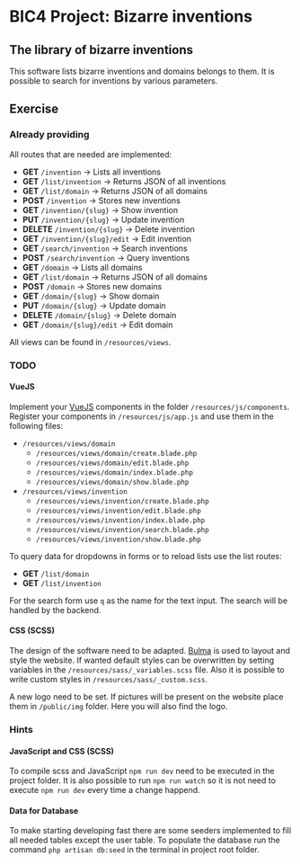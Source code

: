 # BIC4 Project: Bizarre inventions

## The library of bizarre inventions

This software lists bizarre inventions and domains belongs to them.
It is possible to search for inventions by various parameters.

## Exercise

### Already providing

All routes that are needed are implemented:
 * **GET** ```/invention``` &rarr; Lists all inventions
 * **GET** ```/list/invention``` &rarr; Returns JSON of all inventions
 * **GET** ```/list/domain``` &rarr; Returns JSON of all domains
 * **POST** ```/invention``` &rarr; Stores new inventions
 * **GET** ```/invention/{slug}``` &rarr; Show invention
 * **PUT** ```/invention/{slug}``` &rarr; Update invention
 * **DELETE** ```/invention/{slug}``` &rarr; Delete invention
 * **GET** ```/invention/{slug}/edit``` &rarr; Edit invention
 * **GET** ```/search/invention``` &rarr; Search inventions
 * **POST** ```/search/invention``` &rarr; Query inventions
 * **GET** ```/domain``` &rarr; Lists all domains
 * **GET** ```/list/domain``` &rarr; Returns JSON of all domains
 * **POST** ```/domain``` &rarr; Stores new domains
 * **GET** ```/domain/{slug}``` &rarr; Show domain
 * **PUT** ```/domain/{slug}``` &rarr; Update domain
 * **DELETE** ```/domain/{slug}``` &rarr; Delete domain
 * **GET** ```/domain/{slug}/edit``` &rarr; Edit domain

All views can be found in ```/resources/views```.

### TODO

#### VueJS

Implement your [VueJS](https://vuejs.org) components in the folder ```/resources/js/components```.
Register your components in ```/resources/js/app.js``` and use them in the following files:

 * ```/resources/views/domain```
     * ```/resources/views/domain/create.blade.php```
     * ```/resources/views/domain/edit.blade.php```
     * ```/resources/views/domain/index.blade.php```
     * ```/resources/views/domain/show.blade.php```
 * ```/resources/views/invention```
      * ```/resources/views/invention/create.blade.php```
      * ```/resources/views/invention/edit.blade.php```
      * ```/resources/views/invention/index.blade.php```
      * ```/resources/views/invention/search.blade.php```
      * ```/resources/views/invention/show.blade.php```
      
To query data for dropdowns in forms or to reload lists use the list routes:
 * **GET** ```/list/domain```
 * **GET** ```/list/invention```
 
For the search form use ```q``` as the name for the text input.
The search will be handled by the backend.

#### CSS (SCSS)

The design of the software need to be adapted.
[Bulma](https://bulma.io) is used to layout and style the website.
If wanted default styles can be overwritten by setting variables in the ```/resources/sass/_variables.scss``` file.
Also it is possible to write custom styles in ```/resources/sass/_custom.scss```.

A new logo need to be set. If pictures will be present on the website place them in ```/public/img``` folder.
Here you will also find the logo.

### Hints

#### JavaScript and CSS (SCSS)

To compile scss and JavaScript ```npm run dev``` need to be executed in the project folder.
It is also possible to run ```npm run watch``` so it is not need to execute ```npm run dev``` every time a change happend. 

#### Data for Database

To make starting developing fast there are some seeders implemented to fill all needed tables except the user table.
To populate the database run the command ```php artisan db:seed``` in the terminal in project root folder.
